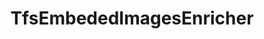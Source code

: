---
optionsClassName: 
optionsClassFullName: 
configurationSamples: []
description: missng XML code comments
className: TfsEmbededImagesEnricher
typeName: ProcessorEnrichers
architecture: v2
options: []
status: missng XML code comments
processingTarget: missng XML code comments

redirectFrom: []
layout: reference
toc: true
permalink: /Reference/v2/ProcessorEnrichers/TfsEmbededImagesEnricher/
title: TfsEmbededImagesEnricher
categories:
- ProcessorEnrichers
- v2
notes: ''
introduction: ''

---